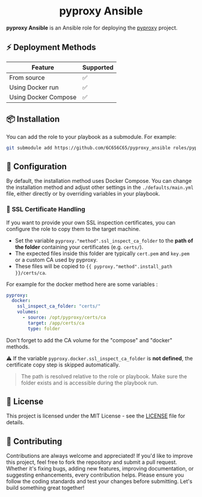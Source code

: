 <div align="center">
  <h1>pyproxy Ansible</h1>
</div>

**pyproxy Ansible** is an Ansible role for deploying the [pyproxy](https://github.com/6C656C65/pyproxy) project.

## ⚡ **Deployment Methods**

| Feature              | Supported |
| -------------------- | --------- |
| From source          | ✅        |
| Using Docker run     | ✅        |
| Using Docker Compose | ✅        |

## 📦 **Installation**

You can add the role to your playbook as a submodule. For example:

```bash
git submodule add https://github.com/6C656C65/pyproxy_ansible roles/pyproxy
```

## 🔧 **Configuration**

By default, the installation method uses Docker Compose.
You can change the installation method and adjust other settings in the `./defaults/main.yml` file, either directly or by overriding variables in your playbook.

### 🔐 **SSL Certificate Handling**

If you want to provide your own SSL inspection certificates, you can configure the role to copy them to the target machine.

* Set the variable `pyproxy."method".ssl_inspect_ca_folder` to the **path of the folder** containing your certificates (e.g. `certs/`).
* The expected files inside this folder are typically `cert.pem` and `key.pem` or a custom CA used by pyproxy.
* These files will be copied to `{{ pyproxy."method".install_path }}/certs/ca`.

For example for the docker method here are some variables :
```yaml
pyproxy:
  docker:
    ssl_inspect_ca_folder: "certs/"
    volumes:
      - source: /opt/pyproxy/certs/ca
        target: /app/certs/ca
        type: folder
```
Don't forget to add the CA volume for the "compose" and "docker" methods.

⚠️ If the variable `pyproxy.docker.ssl_inspect_ca_folder` is **not defined**, the certificate copy step is skipped automatically.

> The path is resolved relative to the role or playbook. Make sure the folder exists and is accessible during the playbook run.

## 📄 **License**

This project is licensed under the MIT License - see the [LICENSE](LICENSE) file for details.

## 🤝 **Contributing**

Contributions are always welcome and appreciated! If you'd like to improve this project, feel free to fork the repository and submit a pull request. Whether it's fixing bugs, adding new features, improving documentation, or suggesting enhancements, every contribution helps. Please ensure you follow the coding standards and test your changes before submitting. Let's build something great together!
